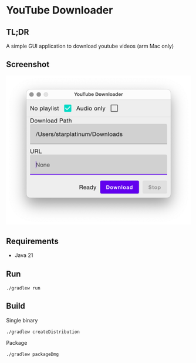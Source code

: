 # YouTube Downloader

## TL;DR

A simple GUI application to download youtube videos (arm Mac only)

## Screenshot

![img.png](misc/screenshot.png)

## Requirements

- Java 21

## Run

```shell
./gradlew run
```

## Build

Single binary

```shell
./gradlew createDistribution
```

Package

```shell
./gradlew packageDmg
```
